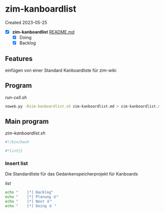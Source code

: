 # zim-kanboardlist
Created 2023-05-25
- [X]  **zim-kanboardlist**  [README.md](README.md)
   - [X] Doing
   - [X] Backlog

## Features
einfügen von einer Standard Kanboardliste für zim-wiki

## Program

*run-cell.sh*
```bash
noweb.py -Rzim-kanboardlist.sh zim-kanboardlist.md > zim-kanboardlist.sh && echo 'fertig'
```

## Main program

*zim-kanboardlist.sh*
```bash
#!/bin/bash

#*list}}

```

### Insert list
Die Standardliste für das Gedankenspeicherprojekt für Kanboards

*list*
```bash
echo "    [*] Backlog"
echo "    [*] Planung ②"
echo "    [*] Next ②"
echo "    [*] Doing ② "
```

